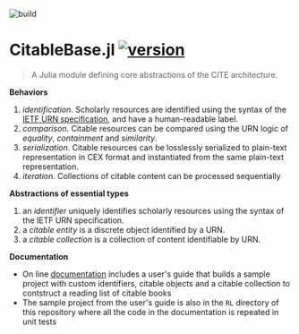 ![build](https://github.com/cite-architecture/CitableBase.jl/actions/workflows/Documentation.yml/badge.svg)


# CitableBase.jl [![version](https://juliahub.com/docs/CitableBase/version.svg)](https://juliahub.com/ui/Packages/CitableBase/6BIMt)

> A Julia module defining core abstractions of the CITE architecture.



**Behaviors**

1. *identification*.  Scholarly resources are identified using the syntax of the [IETF URN specification](https://www.ietf.org/rfc/rfc2141.txt), and have a human-readable label. 
2. *comparison*.  Citable resources can be compared using the URN logic of *equality*, *containment* and  *similarity*.  
3.  *serialization*.  Citable resources can be losslessly serialized to plain-text representation in CEX format and instantiated from the same plain-text representation.
4. *iteration*. Collections of citable content can be processed sequentially

**Abstractions of essential types**

1. an *identifier* uniquely identifies scholarly resources using the syntax of the IETF URN specification. 
2. a *citable entity* is a discrete object identified by a URN. 
3. a *citable collection* is a collection of content identifiable by URN.




**Documentation**

- On line [documentation](https://cite-architecture.github.io/CitableBase.jl/stable/) includes a user's guide that builds a sample project with custom identifiers, citable objects and a citable collection to contstruct a reading list of citable books
- The sample project from the user's guide is also in the `RL` directory of this repository where all the code in the documentation is repeated in unit tests